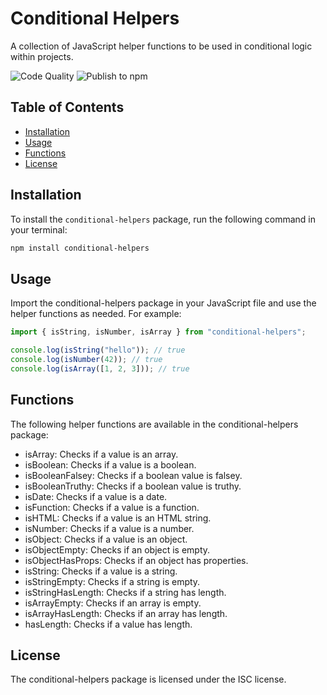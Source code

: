 # Conditional Helpers

A collection of JavaScript helper functions to be used in conditional logic within projects.

![Code Quality](https://github.com/garydavisonos/conditional-helpers/actions/workflows/code.quality.yml/badge.svg)
![Publish to npm](https://github.com/garydavisonos/conditional-helpers/actions/workflows/publish.yml/badge.svg)

## Table of Contents

- [Installation](#installation)
- [Usage](#usage)
- [Functions](#functions)
- [License](#license)

## Installation

To install the `conditional-helpers` package, run the following command in your terminal:

```bash
npm install conditional-helpers
```

## Usage

Import the conditional-helpers package in your JavaScript file and use the helper functions as needed. For example:

```js
import { isString, isNumber, isArray } from "conditional-helpers";

console.log(isString("hello")); // true
console.log(isNumber(42)); // true
console.log(isArray([1, 2, 3])); // true
```

## Functions

The following helper functions are available in the conditional-helpers package:

- isArray: Checks if a value is an array.
- isBoolean: Checks if a value is a boolean.
- isBooleanFalsey: Checks if a boolean value is falsey.
- isBooleanTruthy: Checks if a boolean value is truthy.
- isDate: Checks if a value is a date.
- isFunction: Checks if a value is a function.
- isHTML: Checks if a value is an HTML string.
- isNumber: Checks if a value is a number.
- isObject: Checks if a value is an object.
- isObjectEmpty: Checks if an object is empty.
- isObjectHasProps: Checks if an object has properties.
- isString: Checks if a value is a string.
- isStringEmpty: Checks if a string is empty.
- isStringHasLength: Checks if a string has length.
- isArrayEmpty: Checks if an array is empty.
- isArrayHasLength: Checks if an array has length.
- hasLength: Checks if a value has length.

## License

The conditional-helpers package is licensed under the ISC license.
